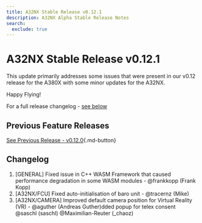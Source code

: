 ```yaml
---
title: A32NX Stable Release v0.12.1
description: A32NX Alpha Stable Release Notes
search:
  exclude: true
---
```


[//]: # (<link rel="stylesheet" href="../../stylesheets/toc-tables.css">)

# A32NX Stable Release v0.12.1

This update primarily addresses some issues that were present in our v0.12 release for the A380X with some minor updates
for the A32NX.

Happy Flying!

For a full release changelog - [see below](#changelog)

## Previous Feature Releases

[See Previous Release - v0.12.0](v0120.md){.md-button}

## Changelog

1. [GENERAL] Fixed issue in C++ WASM Framework that caused performance degradation in some WASM modules - @frankkopp (Frank Kopp)
1. [A32NX/FCU] Fixed auto-initialisation of baro unit - @tracernz (Mike)
1. [A32NX/CAMERA] Improved default camera position for Virtual Reality (VR) - @aguther (Andreas Guther)dded popup for telex consent @saschl (saschl) @Maximilian-Reuter (\_chaoz)